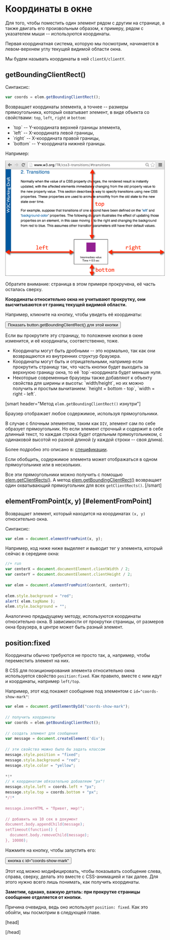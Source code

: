 # Координаты в окне

Для того, чтобы поместить один элемент рядом с другим на странице, а также двигать его произвольным образом, к примеру, рядом с указателем мыши -- используются координаты.

Первая координатная система, которую мы посмотрим, начинается в левом-верхнем углу текущей видимой области окна.

Мы будем называть координаты в ней `clientX/clientY`.


## getBoundingClientRect()

Синтаксис:

```js
var coords = elem.getBoundingClientRect();
```

Возвращает координаты элемента, а точнее -- размеры прямоугольника, который охватывает элемент, в виде объекта со свойствами: `top`, `left`, `right` и `bottom`:
<ul>
<li>`top` -- Y-координата верхней границы элемента,</li>
<li>`left` -- X-координата левой границы,</li>
<li>`right` -- X-координата правой границы,</li>
<li>`bottom` -- Y-координата нижней границы.</li>
</ul>

Например:

<img src="transitions-bare.png">

Обратите внимание: страница в этом примере прокручена, её часть осталась сверху. 

**Координаты относительно окна не учитывают прокрутку, они высчитываются от границ текущей видимой области.**

Например, кликните на кнопку, чтобы увидеть её координаты:

<input id="brTest" type="button" value="Показать button.getBoundingClientRect() для этой кнопки" onclick='showRect(this)'/>

<script>
function showRect(elem) {
  var r = elem.getBoundingClientRect()
  alert("{top:"+r.top+", left:"+r.left+", right:"+r.right+", bottom:"+ r.bottom + "}");
}
</script>

Если вы прокрутите эту страницу, то положение кнопки в окне изменится, и её координаты, соответственно, тоже. 

<ul>
<li>Координаты могут быть дробными -- это нормально, так как они возвращаются из внутренних структур браузера.</li>
<li>Координаты могут быть и отрицательными, например если прокрутить страницу так, что часть кнопки будет выходить за верхнуюю границу окна, то её `top`-координата будет меньше нуля.</li>
<li>Некоторые современные браузеры также добавляют к объекту свойства для ширины и высоты: `width/height`, но их можно получить и простым вычитанием: `height = bottom - top`, `width = right - left`.</li>
</ul>


[smart header="Метод `elem.getBoundingClientRect()` изнутри"]

Браузер отображает любое содержимое, используя прямоугольники. 

В случае с блочным элементом, таким как `DIV`, элемент сам по себе образует прямоугольник. Но если элемент строчный и содержит в себе длинный текст, то каждая строка будет отдельным прямоугольником, с одинаковой высотой но разной длиной (у каждой строки -- своя длина).

Более подробно это описано в: <a href="http://www.w3.org/TR/CSS21/visuren.html#anonymous-block-level">спецификации</a>.

Если обобщить, содержимое элемента может отображаться в одном прямоугольнике или в нескольких.

Все эти прямоугольники можно получить с помощью [elem.getClientRects()](https://developer.mozilla.org/en/DOM/element.getClientRects). А метод [elem.getBoundingClientRect()](https://developer.mozilla.org/en/DOM/element.getBoundingClientRect) возвращает один охватывающий прямоугольник для всех `getClientRects()`.
[/smart]


## elementFromPoint(x, y) [#elementFromPoint]

Возвращает элемент, который находится на координатах `(x, y)` относительно окна.

Синтаксис:

```js
var elem = document.elementFromPoint(x, y);
```

Например, код ниже ниже выделяет и выводит тег у элемента, который сейчас в середине окна:

```js
//+ run
var centerX = document.documentElement.clientWidth / 2;
var centerY = document.documentElement.clientHeight / 2;

var elem = document.elementFromPoint(centerX, centerY);

elem.style.background = "red";
alert( elem.tagName );
elem.style.background = "";
```

Аналогично предыдущему методу, используются координаты относительно окна. В зависимости от прокрутки страницы, от размеров окна браузера, в центре может быть разный элемент.

## position:fixed

Координаты обычно требуются не просто так, а, например, чтобы переместить элемент на них.

В CSS для позиционирования элемента относительно окна используется свойство `position:fixed`. Как правило, вместе с ним идут и координаты, например `left/top`.

Например, этот код покажет сообщение под элементом с `id="coords-show-mark"`:

```js
var elem = document.getElementById("coords-show-mark");

// получить координаты
var coords = elem.getBoundingClientRect();

// создать элемент для сообщения
var message = document.createElement('div');

// эти свойства можно было бы задать классом
message.style.position = "fixed";
message.style.background = "red";
message.style.color = "yellow";

*!*
// к координатам обязательно добавляем "px"!
message.style.left = coords.left + "px";
message.style.top = coords.bottom + "px";
*/!*

message.innerHTML = "Привет, мир!";

// добавить на 10 сек в документ
document.body.appendChild(message);
setTimeout(function() {
  document.body.removeChild(message);
}, 10000);
```

Нажмите на кнопку, чтобы запустить его:

<button id="coords-show-mark">кнопка с id="coords-show-mark"</button>

Этот код можно модифицировать, чтобы показывать сообщение слева, справа, сверху, делать это вместе с CSS-анимацией и так далее. Для этого нужно всего лишь понимать, как получить координаты.

**Заметим, однако, важную деталь: при прокрутке страницы сообщение отделяется от кнопки.**

Причина очевидна, ведь оно использует `position: fixed`. Как это обойти, мы посмотрим в следующей главе.


[head]
<script>
document.addEventListener('DOMContentLoaded', function() {

document.getElementById('coords-show-mark').onclick = function() {
var elem = document.getElementById("coords-show-mark");

// получить координаты
var coords = elem.getBoundingClientRect();

// создать элемент для сообщения
var message = document.createElement('div');

// эти свойства можно было бы задать классом
message.style.position = "fixed";
message.style.background = "red";
message.style.color = "yellow";
message.style.padding = "5px 3px";

// к координатам обязательно добавляем "px"!
message.style.left = coords.left + "px";
message.style.top = coords.bottom + "px";

message.innerHTML = "Привет, мир!";

// добавить на 10 сек в документ
document.body.appendChild(message);
setTimeout(function() {
  document.body.removeChild(message);
}, 10000);
}
});

</script>
[/head]